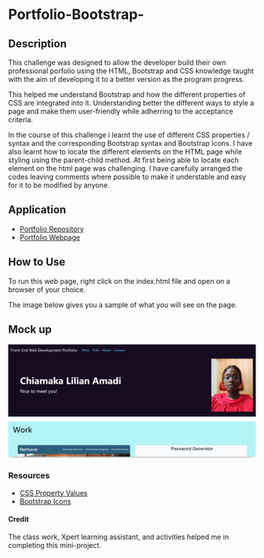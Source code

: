# Portfolio-Bootstrap-


## Description
This challenge was designed to allow the developer build their own professional porfolio using the HTML, Bootstrap and CSS knowledge taught with the aim of developing it to a better version as the program progress.

This helped me understand Bootstrap and how the different properties of CSS are integrated into it. Understanding better the different ways to style a page and make them user-friendly while adherring to the acceptance criteria.

In the course of this challenge i learnt the use of different CSS properties / syntax and the corresponding Bootstrap syntax and Bootstrap Icons. I have also learnt how to locate the different elements on the HTML page while styling using the parent-child method. At first being able to locate each element on the html page was challenging. I have carefully arranged the codes leaving comments where possible to make it understable and easy for it to be modified by anyone.

## Application
* [Portfolio Repository](https://github.com/clamadi/Portfolio-Bootstrap-)
* [Portfolio Webpage](https://clamadi.github.io/Portfolio-Bootstrap/)

## How to Use
To run this web page, right click on the index.html file and open on a browser of your choice.

The image below gives you a sample of what you will see on the page.

## Mock up
![My Portfolio-Bootstrap](images/Bootstrap-Portfolio.png)


### Resources

* [CSS Property Values](https://www.w3schools.com/cssref/pr_class_display.php#:~:text=Demo%20%E2%9D%AF-,block,takes%20up%20the%20whole%20width)
* [Bootstrap Icons](https://icons.getbootstrap.com/?q=linked)

#### Credit 
The class work, Xpert learning assistant, and activities helped me in completing this mini-project.
